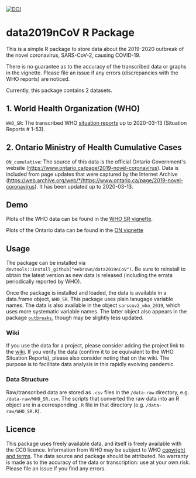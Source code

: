 [![DOI](https://zenodo.org/badge/237660917.svg)](https://zenodo.org/badge/latestdoi/237660917)

# data2019nCoV R Package

This is a simple R package to store data about the 2019-2020 outbreak of the novel coronavirus, SARS-CoV-2, causing COVID-19.

There is no guarantee as to the accuracy of the transcribed data or graphs in the vignette. Please file an issue if any errors (discrepancies with the WHO reports) are noticed.

Currently, this package contains 2 datasets. 

## 1. World Health Organization (WHO)

`WHO_SR`: The transcribed WHO [situation reports](https://www.who.int/emergencies/diseases/novel-coronavirus-2019/situation-reports) up to 2020-03-13 (Situation Reports # 1-53).

## 2. Ontario Ministry of Health Cumulative Cases

`ON_cumulative`: The source of this data is the official Ontario Government's website (https://www.ontario.ca/page/2019-novel-coronavirus). Data is included from page updates that were captured by the Internet Archive (https://web.archive.org/web/*/https://www.ontario.ca/page/2019-novel-coronavirus). It has been updated up to 2020-03-13.

## Demo

Plots of the WHO data can be found in the [WHO SR vignette](https://htmlpreview.github.io/?https://github.com/eebrown/data2019nCoV/blob/master/doc/WHO_SR.html). 

Plots of the Ontario data can be found in the [ON vignette](https://htmlpreview.github.io/?https://github.com/eebrown/data2019nCoV/blob/master/doc/ON_cumulative.html)

## Usage

The package can be installed via `devtools::install_github("eebrown/data2019nCoV")`. Be sure to reinstall to obtain the latest version as new data is released (including the errata periodically reported by WHO).

Once the package is installed and loaded, the data is available in a data.frame object, `WHO_SR`. This package uses plain lanugage variable names. The data is also available in the object `sarscov2_who_2019`, which uses more systematic variable names. The latter object also appears in the package [`outbreaks`](https://github.com/reconhub/outbreaks), though may be slightly less updated.

### Wiki

If you use the data for a project, please consider adding the project link to the [wiki](https://github.com/eebrown/data2019nCoV/wiki). If you verify the data (confirm it to be equivalent to the WHO Situation Reports), please also consider noting that on the wiki. The purpose is to facilitate data analysis in this rapidly evolving pandemic. 

### Data Structure

Raw/transcribed data are stored as `.csv` files in the `/data-raw` directory, e.g. `/data-raw/WHO_SR.csv`. The scripts that converted the raw data into an R object are in a corresponding `.R` file in that directory (e.g. `/data-raw/WHO_SR.R`).

## Licence

This package uses freely available data, and itself is freely available with the CC0 licence. Information from WHO may be subject to WHO [copyright and terms](https://www.who.int/publishing/copyright/en/). The data source and package should be attributed. No warranty is made as to the accuracy of the data or transcription: use at your own risk. Please file an issue if you find any errors. 